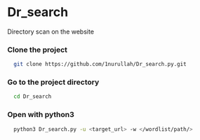 # Dr_search
 
Directory scan on the website



<h3>Clone the project</h3>

```bash
  git clone https://github.com/1nurullah/Dr_search.py.git
```

<h3>Go to the project directory</h3>

```bash
  cd Dr_search
```


<h3>Open with python3</h3>

```bash
  python3 Dr_search.py -u <target_url> -w </wordlist/path/>
```


